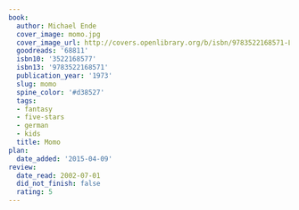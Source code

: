 ```yaml
---
book:
  author: Michael Ende
  cover_image: momo.jpg
  cover_image_url: http://covers.openlibrary.org/b/isbn/9783522168571-L.jpg
  goodreads: '68811'
  isbn10: '3522168577'
  isbn13: '9783522168571'
  publication_year: '1973'
  slug: momo
  spine_color: '#d38527'
  tags:
  - fantasy
  - five-stars
  - german
  - kids
  title: Momo
plan:
  date_added: '2015-04-09'
review:
  date_read: 2002-07-01
  did_not_finish: false
  rating: 5
---
```


